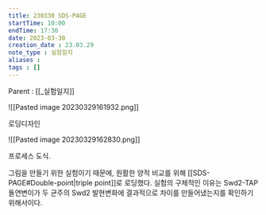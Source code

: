 ```yaml
---
title: 230330 SDS-PAGE
startTime: 10:00
endTime: 17:30
date: 2023-03-30
creation_date : 23.03.29
note_type : 실험일지
aliases : 
tags : []
---
```


Parent : [[_실험일지]]

![[Pasted image 20230329161932.png]]

로딩디자인

![[Pasted image 20230329162830.png]]

프로세스 도식.

그림을 만들기 위한 실험이기 때문에, 원활한 양적 비교를 위해 [[SDS-PAGE#Double-point|triple point]]로 로딩했다.
실험의 구체적인 이유는 Swd2-TAP 돌연변이가 두 균주의 Swd2 발현변화에 결과적으로 차이를 만들어냈는지를 확인하기 위해서이다.
